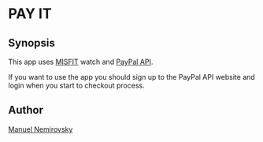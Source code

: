 # PAY IT
## Synopsis
This app uses [MISFIT](https://misfit.com/) watch and [PayPal API](https://developer.paypal.com/docs/api/overview/).

If you want to use the app you should sign up to the PayPal API website and login when you start to checkout process.

## Author 
[Manuel Nemirovsky](https://github.com/ManuelNemirovsky)
